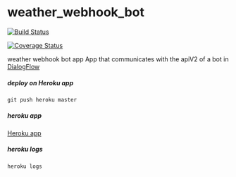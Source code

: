 # weather_webhook_bot
[![Build Status](https://travis-ci.org/cristianemoyano/weather_webhook_bot.svg?branch=master)](https://travis-ci.org/cristianemoyano/weather_webhook_bot)

[![Coverage Status](https://coveralls.io/repos/github/cristianemoyano/weather_webhook_bot/badge.svg)](https://coveralls.io/github/cristianemoyano/weather_webhook_bot)

weather webhook bot app
App that communicates with the apiV2 of a bot in [DialogFlow](https://dialogflow.com/)

##### deploy on Heroku app
`git push heroku master`

##### heroku app
[Heroku app](https://weather-webhook-bot-app.herokuapp.com/)

##### heroku logs
`heroku logs`
